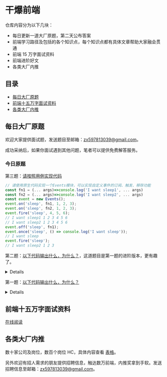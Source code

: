 # 干爆前端

仓库内容分为以下几块：

- 每日更新一道大厂原题，第二天公布答案
- 前端学习路径及包括的各个知识点，每个知识点都有具体文章帮助大家融会贯通
- 前端 15 万字面试资料
- 前端进阶好文
- 各类大厂内推

## 目录

- [每日大厂原题](#每日大厂原题)
- [前端十五万字面试资料](#前端十五万字面试资料)
- [各类大厂内推](#各类大厂内推)


## 每日大厂原题

欢迎大家提供面试题，发送题目至邮箱：zx597813039@gmail.com。

成功采纳后，如果你面试遇到其他问题，笔者可以提供免费解答服务。

### 今日原题

第三题：[请按照用例实现代码](https://github.com/KieSun/fucking-frontend/issues/3)

```js
// 请使用原生代码实现一个Events模块，可以实现自定义事件的订阅、触发、移除功能
const fn1 = (... args)=>console.log('I want sleep1', ... args)
const fn2 = (... args)=>console.log('I want sleep2', ... args)
const event = new Events();
event.on('sleep', fn1, 1, 2, 3);
event.on('sleep', fn2, 1, 2, 3);
event.fire('sleep', 4, 5, 6);
// I want sleep1 1 2 3 4 5 6
// I want sleep2 1 2 3 4 5 6
event.off('sleep', fn1);
event.once('sleep', () => console.log('I want sleep'));
// I want sleep
event.fire('sleep');
// I want sleep2 1 2 3
```

第二题：[以下代码输出什么，为什么？](https://github.com/KieSun/fucking-frontend/issues/2)，这道题目是第一题的进阶版本，更有趣了。

<details>

```js
try {
    let a = 0
    ;(async function() {
        a += 1
        console.log('inner', a)
        throw new Error('123')
        // a()
    })()
    console.log('outer', a)
} catch(e) {
    console.warn('Error', e)
}
```
[答案](./Answer/1%20~%2010/2.md)

</details>

第一题：[以下代码输出什么，为什么？](https://github.com/KieSun/fucking-frontend/issues/1)

<details>

```js
try {
    (async function() { a().b().c() })()
} catch (e) {
    console.log(`执行出错：${e.message}`)
}
```

[答案](./Answer/1%20~%2010/1.md)

</details>

## 前端十五万字面试资料

[在线阅读](https://yuchengkai.cn/home/)

## 各类大厂内推

数十家公司及岗位，数百个岗位 HC，具体内容查看 [表格](https://bitable.feishu.cn/appdL3vQNYWhT2hGnNRjlC9XoWD)。

另外欢迎有招人需求的朋友提供招聘信息，触达数万前端，内推奖拿到手软。发送招聘信息至邮箱：zx597813039@gmail.com。
